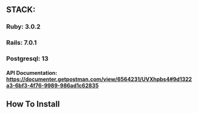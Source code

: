 ## STACK:
### Ruby: 3.0.2
### Rails: 7.0.1
### Postgresql: 13

#### API Documentation: https://documenter.getpostman.com/view/6564231/UVXhpbs4#9d1322a3-6bf3-4f76-9989-986ad1c62835

## How To Install



